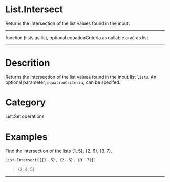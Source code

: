 ﻿# List.Intersect
Returns the intersection of the list values found in the input.
***
function (lists as list, optional equationCriteria as nullable any) as list
***
# Descrition 
Returns the intersection of the list values found in the input list <code>lists</code>. An optional parameter, <code>equationCriteria</code>, can be specifed.
# Category 
List.Set operations
# Examples 
Find the intersection of the lists {1..5}, {2..6}, {3..7}.
```
List.Intersect({{1..5}, {2..6}, {3..7}})
```
> {3, 4, 5}
***
